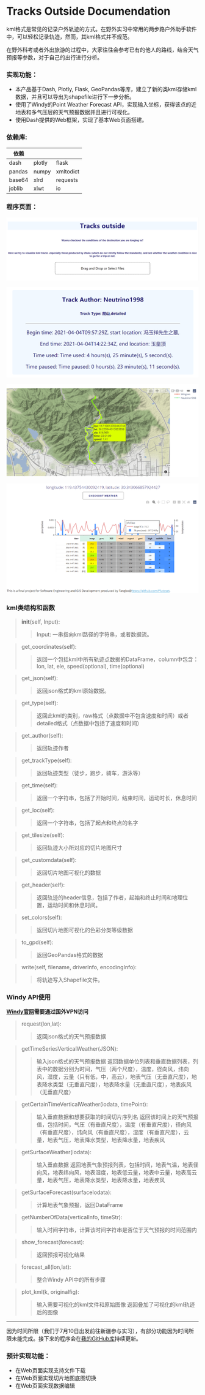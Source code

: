 # Tracks Outside Documendation
kml格式是常见的记录户外轨迹的方式。在野外实习中常用的两步路户外助手软件中，可以轻松记录轨迹，然而，其kml格式并不规范。

在野外科考或者外出旅游的过程中，大家往往会参考已有的他人的路线，结合天气预报等参数，对于自己的出行进行分析。
### 实现功能：
- 本产品基于Dash, Plotly, Flask, GeoPandas等库，建立了新的类kml存储kml数据，并且可以导出为shapefile进行下一步分析。
- 使用了Windy的Point Weather Forecast API，实现输入坐标，获得该点的近地表和多气压层的天气预报数据并且进行可视化。
- 使用Dash提供的Web框架，实现了基本Web页面搭建。
### 依赖库: 
依赖|   |   |
---|---|---|
dash    |plotly |flask      |
pandas  |numpy  |xmltodict  |
base64  |xlrd   |requests   |
joblib  |xlwt   |io         |
### 程序页面：
![header](https://github.com/Plutoset/Tracks_Outside/blob/master/figures/header.png?raw=true "header")

![kmlinfo](https://github.com/Plutoset/Tracks_Outside/blob/master/figures/kmlinfo.png?raw=true "kmlinfo")

![kmlmap](https://github.com/Plutoset/Tracks_Outside/blob/master/figures/kmlmap.png?raw=true "kmlmap")

![forecast](https://github.com/Plutoset/Tracks_Outside/blob/master/figures/forecast.png?raw=true "forecast")

### kml类结构和函数
> __init__(self, Input):
>> Input: 一串指向kml路径的字符串，或者数据流。

> get_coordinates(self):
>> 返回一个包括kml中所有轨迹点数据的DataFrame，column中包含：lon, lat, ele, speed(optional), time(optional)

> get_json(self):
>> 返回json格式的kml原始数据。

> get_type(self):
>> 返回此kml的类别，raw格式（点数据中不包含速度和时间）或者detailed格式（点数据中包括了速度和时间）

> get_author(self):
>> 返回轨迹作者

> get_trackType(self):
>> 返回轨迹类型（徒步，跑步，骑车，游泳等）

> get_time(self):
>> 返回一个字符串，包括了开始时间，结束时间，运动时长，休息时间

> get_loc(self):
>> 返回一个字符串，包括了起点和终点的名字

> get_tilesize(self):
>> 返回轨迹大小所对应的切片地图尺寸

> get_customdata(self):
>> 返回切片地图可视化的数据

> get_header(self):
>> 返回轨迹的header信息，包括了作者，起始和终止时间和地理位置，运动时间和休息时间。

> set_colors(self):
>> 返回切片地图可视化的色彩分类等级数据

> to_gpd(self):
>> 返回GeoPandas格式的数据

> write(self, filename, driverInfo, encodingInfo):
>> 将轨迹写入Shapefile文件。

### Windy API使用
**[Windy官网](https://www.windy.com/)需要通过国外VPN访问**

> request(lon,lat):
>> 返回json格式的天气预报数据

> getTimeSeriesVerticalWeather(JSON):
>> 输入json格式的天气预报数据
>> 返回数据单位列表和垂直数据列表，列表中的数据分别为时间，气压（两个尺度），温度，径向风，纬向风，湿度，云量（只有低，中，高云），地表气压（无垂直尺度），地表降水类型（无垂直尺度），地表降水量（无垂直尺度），地表疾风（无垂直尺度）

> getCertainTimeVerticalWeather(iodata, timePoint):
>> 输入垂直数据和想要获取的时间切片序列名
>> 返回该时间上的天气预报值，包括时间，气压（有垂直尺度），温度（有垂直尺度），径向风（有垂直尺度），纬向风（有垂直尺度），湿度（有垂直尺度），云量，地表气压，地表降水类型，地表降水量，地表疾风

> getSurfaceWeather(iodata):
>> 输入垂直数据
>> 返回地表气象预报列表，包括时间，地表气温，地表径向风，地表纬向风，地表湿度，地表低云量，地表中云量，地表高云量，地表气压，地表降水类型，地表降水量，地表疾风

> getSurfaceForecast(surfaceIodata):
>> 计算地表气象预报，返回DataFrame

> getNumberOfData(verticalInfo, timeStr):
>> 输入时间字符串，计算该时间字符串是否位于天气预报的时间范围内

> show_forecast(forecast):
>> 返回预报可视化结果

> forecast_all(lon,lat):
>> 整合Windy API中的所有步骤

> plot_kml(k, originalfig):
>> 输入需要可视化的kml文件和原始图像
>> 返回叠加了可视化的kml轨迹后的图像

-------------------
因为时间所限（我们于7月10日出发前往新疆参与实习），有部分功能因为时间所限未能完成。接下来的程序会在[我的GitHub库](https://github.com/Plutoset/Tracks_Outside)持续更新。
### 预计实现功能：
- 在Web页面实现支持文件下载
- 在Web页面实现切片地图底图切换
- 在Web页面实现数据编辑
